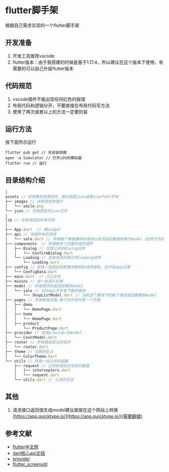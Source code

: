 # flutter脚手架
根据自己需求实现的一个flutter脚手架

##  开发准备

1. 开发工具推荐vscode
2. flutter版本：由于我搭建的时候是基于1.17.4，所以建议在这个版本下使用，有需要的可以自己升级flutter版本

## 代码规范

1. vscode插件不能出现任何红色的报错
2. 布局代码和逻辑分开，不要直接在布局代码写方法
3. 使用了两次或者以上的方法一定要封装

##  运行方法

按下面所示运行

```
flutter pub get // 先安装依赖
open -a Simulator // 打开iOS的模拟器
flutter run // 运行
```



## 目录结构介绍

```javascript
│
assets // 存放静态资源文件，图片固定json或者iconfont字体
├── images // 存放固定的图片
│   └── smile.png
└── json // 存放固定的json文件
│
lib // 存放项目的所有代码
│
├── App.dart  // 根widget
├── api // 存储所有的请求
│   └── sale.dart // 存储每个单独模块的请求以及将返回数据转换为model（此例子为销售模块的请求）
├── components  // 存储被多个页面共用的组件
│   ├── Dialog // 存放公共的dialog组件
│   │   └── ConfirmDialog.dart
│   └── Loading // 存放请求的展示的loading组件
│       └── Loading.dart
├── config // 存放一些固定的配置参数例如请求域名，支付宝appid等
│   └── ConfigData.dart
├── main.dart  // 入口文件
├── mixins // 放一些混入的类
├── model // 存储请求的返回结果的model
│   └── sale // 对应api文件夹下面的模块
│       └── ShopListModel.dart // 当前这个模块下的每个请求返回数据的model
├── pages // 存放单独页面,每个文件夹代表一个页面
│   ├── demo
│   │   └── DemoPage.dart
│   ├── home
│   │   └── HomePage.dart
│   ├── product
│       └── ProductPage.dart
├── provider // 存放provider的model
│   └── CountModel.dart
├── router // 所有路由定义的地方
│   └── router.dart
├── theme // 主题的定义
│   └── ColorTheme.dart
└── utils // 存放一些公共的函数
    ├── request // 公共的请求方法和拦截器
    │   ├── interceptors.dart
    │   └── request.dart
    └── utils.dart // 公共的方法
```

##  其他

1. 请求接口返回值生成model建议直接在这个网站上转换[https://app.quicktype.io/](https://app.quicktype.io/)(需要翻墙)



##  参考文献

- [flutter中文网](https://flutter.cn/)
- [dart核心api文档](https://api.dart.dev/stable/2.9.2/dart-core/dart-core-library.html)
- [provider](https://pub.flutter-io.cn/packages?q=provider)
- [flutter_screenutil](https://pub.flutter-io.cn/packages/flutter_screenutil)